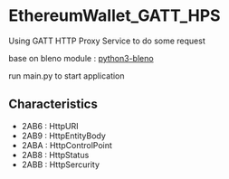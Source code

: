 # EthereumWallet_GATT_HPS

Using GATT HTTP Proxy Service to do some request

base on bleno module :  <a href="https://github.com/Adam-Langley/pybleno">python3-bleno</a>

run main.py to start application 


<h2>Characteristics</h2>
<ul>
<li>2AB6 : HttpURI</li>
<li>2AB9 : HttpEntityBody</li>
<li>2ABA : HttpControlPoint</li>
<li>2AB8 : HttpStatus</li>
<li>2ABB : HttpSercurity</li>
</ul>




